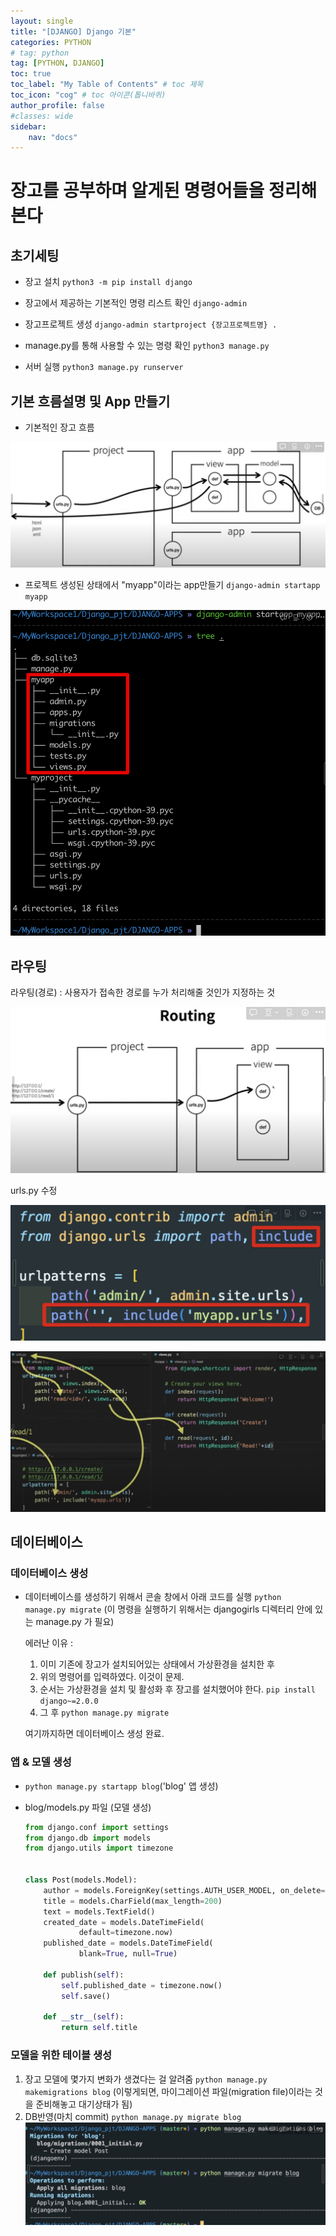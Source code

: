```yaml
---
layout: single
title: "[DJANGO] Django 기본"
categories: PYTHON
# tag: python
tag: [PYTHON, DJANGO]
toc: true
toc_label: "My Table of Contents" # toc 제목
toc_icon: "cog" # toc 아이콘(톱니바퀴)
author_profile: false
#classes: wide
sidebar:
    nav: "docs"
---
```




# 장고를 공부하며 알게된 명령어들을 정리해본다

## 초기세팅

- 장고 설치
  `python3 -m pip install django`

- 장고에서 제공하는 기본적인 명령 리스트 확인
  `django-admin`

- 장고프로젝트 생성
  `django-admin startproject {장고프로젝트명} .`

- manage.py를 통해 사용할 수 있는 명령 확인
  `python3 manage.py`

- 서버 실행
  `python3 manage.py runserver`



## 기본 흐름설명 및 App 만들기

- 기본적인 장고 흐름

![image-20220809235442992](/images/2022-08-09-1/image-20220809235442992.png)

- 프로젝트 생성된 상태에서 "myapp"이라는 app만들기
  `django-admin startapp myapp`

![image-20220809235751115](/images/2022-08-09-1/image-20220809235751115.png)



## 라우팅

라우팅(경로) : 사용자가 접속한 경로를 누가 처리해줄 것인가 지정하는 것

![image-20220809235900422](/images/2022-08-09-1/image-20220809235900422.png)

urls.py 수정

![image-20220810000029879](/images/2022-08-09-1/image-20220810000029879.png)

![image-20220810000056253](/images/2022-08-09-1/image-20220810000056253.png)



## 데이터베이스

### 데이터베이스 생성

- 데이터베이스를 생성하기 위해서 콘솔 창에서 아래 코드를 실행
  `python manage.py migrate`
  (이 명령을 실행하기 위해서는 djangogirls 디렉터리 안에 있는 manage.py 가 필요)

  
  에러난 이유 :

  1. 이미 기존에 장고가 설치되어있는 상태에서 가상환경을 설치한 후
  2. 위의 명령어를 입력하였다. 이것이 문제.
  3. 순서는 가상환경을 설치 및 활성화 후 장고를 설치했어야 한다.
     `pip install django~=2.0.0`
  4. 그 후 `python manage.py migrate`

  여기까지하면 데이터베이스 생성 완료.



### 앱 & 모델 생성

- `python manage.py startapp blog`('blog' 앱 생성)

- blog/models.py 파일 (모델 생성)
  ```python
  from django.conf import settings
  from django.db import models
  from django.utils import timezone
  
  
  class Post(models.Model):
      author = models.ForeignKey(settings.AUTH_USER_MODEL, on_delete=models.CASCADE)
      title = models.CharField(max_length=200)
      text = models.TextField()
      created_date = models.DateTimeField(
              default=timezone.now)
      published_date = models.DateTimeField(
              blank=True, null=True)
  
      def publish(self):
          self.published_date = timezone.now()
          self.save()
  
      def __str__(self):
          return self.title
  ```

  

### 모델을 위한 테이블 생성

1. 장고 모델에 몇가지 변화가 생겼다는 걸 알려줌
   `python manage.py makemigrations blog`
   (이렇게되면, 마이그레이션 파일(migration file)이라는 것을 준비해놓고 대기상태가 됨)
2. DB반영(마치 commit)
   `python manage.py migrate blog`
   ![image-20220810001401301](/images/2022-08-09-1/image-20220810001401301.png)